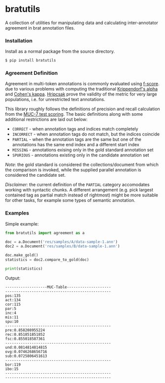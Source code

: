 bratutils
=========

A collection of utilities for manipulating data and calculating inter-annotator 
agreement in brat annotation files.

### Installation

Install as a normal package from the source directory.

```bash
$ pip install bratutils
```


### Agreement Definition

Agreement in multi-token annotations is commonly evaluated using [f-score][fsc].
due to various problems with computing the traditional [Krippendorf's alpha][al] 
and [Cohen's kappa][ka]. [Hripcsak][hripcsak] prove the validity of the metric 
for very large populations, i.e. for unrestricted text annotations.

This library roughly follows the definitions of precision and recall calculation
from the [MUC-7 test scoring][muc]. The basic definitions along with some 
additional restrictions are laid out below:

* `CORRECT` - when annotation tags and indices match completely
* `INCORRECT` - when annotation tags do not match, but the indices coincide
* `PARTIAL` - when the annotation tags are the same but one of the annotations
has the same end index and a different start index
* `MISSING` - annotations exising only in the gold standard annotation set
* `SPURIOUS` - annotations existing only in the candidate annotation set

_Note_: the gold standard is considered the collections/document from which the 
 comparison is invoked, while the supplied parallel annotation is considered 
 the candidate set.
 
_*Disclaimer:*_ the current definition of the `PARTIAL` category accomodates 
working with syntactic chunks. A different arrangement (e.g. pick largest 
contained tag as partial match instead of rightmost) might be more suitable for 
other tasks, for example some types of semantic annotation.


### Examples

Simple example:

```python
from bratutils import agreement as a

doc = a.Document('res/samples/A/data-sample-1.ann')
doc2 = a.Document('res/samples/B/data-sample-1.ann')

doc.make_gold()
statistics = doc2.compare_to_gold(doc)

print(statistics)
```

Output:

```shell
-------------------MUC-Table--------------------
------------------------------------------------
pos:135
act:134
cor:115
par:5
inc:4
mis:11
spu:10
------------------------------------------------
pre:0.858208955224
rec:0.851851851852
fsc:0.855018587361
------------------------------------------------
und:0.0814814814815
ovg:0.0746268656716
sub:0.0725806451613
------------------------------------------------
bor:119
ibo:15
------------------------------------------------
------------------------------------------------
```


[fsc]: <https://en.wikipedia.org/wiki/F1_score>
[al]: <https://en.wikipedia.org/wiki/Krippendorff%27s_alpha>
[ka]: <https://en.wikipedia.org/wiki/Cohen%27s_kappa>
[hripcsak]: <http://www.ncbi.nlm.nih.gov/pmc/articles/PMC1090460/>
[muc]: <https://aclweb.org/anthology/M/M98/M98-1024.pdf>
